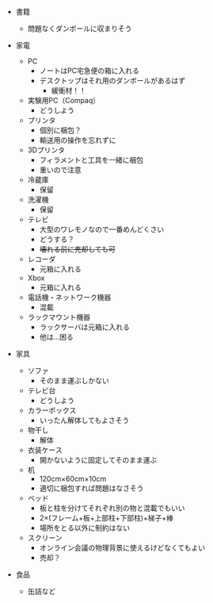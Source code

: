 
- 書籍
	- 問題なくダンボールに収まりそう

- 家電
	- PC
		- ノートはPC宅急便の箱に入れる
		- デスクトップはそれ用のダンボールがあるはず
			- 緩衝材！！
	- 実験用PC（Compaq）
		- どうしよう
	- プリンタ
		- 個別に梱包？
		- 輸送用の操作を忘れずに
	- 3Dプリンタ
		- フィラメントと工具を一緒に梱包
		- 重いので注意
	- 冷蔵庫
		- 保留
	- 洗濯機
		- 保留
	- テレビ
		- 大型のワレモノなので一番めんどくさい
		- どうする？
		- ~~壊れる前に売却しても可~~
	- レコーダ
		- 元箱に入れる
	- Xbox
		- 元箱に入れる
	- 電話機・ネットワーク機器
		- 混載
	- ラックマウント機器
		- ラックサーバは元箱に入れる
		- 他は...困る


- 家具
	- ソファ
		- そのまま運ぶしかない
	- テレビ台
		- どうしよう
	- カラーボックス
		- いったん解体してもよさそう
	- 物干し
		- 解体
	- 衣装ケース
		- 開かないように固定してそのまま運ぶ
	- 机
		- 120cm×60cm×10cm
		- 適切に梱包すれば問題はなさそう
	- ベッド
		- 板と柱を分けてそれぞれ別の物と混載でもいい
		- 2×(フレーム+板+上部柱+下部柱)+梯子+棒
		- 場所をとる以外に制約はない
	- スクリーン
		- オンライン会議の物理背景に使えるけどなくてもよい
		- 売却？
- 食品
	- 缶詰など